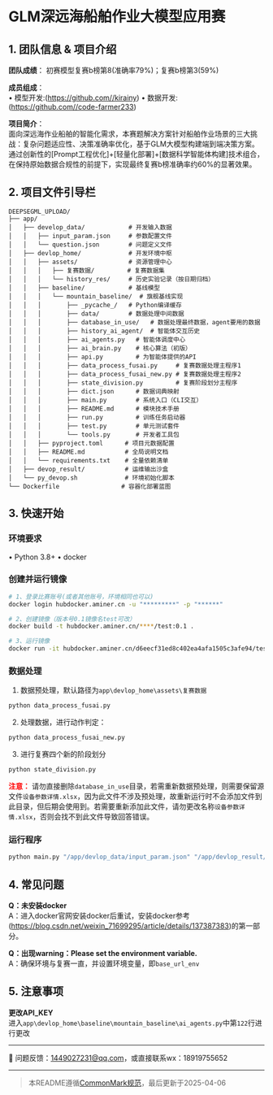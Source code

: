 

# GLM深远海船舶作业大模型应用赛

## 1. 团队信息 & 项目介绍
**团队成绩**：
初赛模型复赛b榜第8(准确率79%)；复赛b榜第3(59%)  

**成员组成**：  
• 模型开发:(https://github.com//kirainy)
• 数据开发:(https://github.com//code-farmer233)

**项目简介**：  
面向深远海作业船舶的智能化需求，本赛题解决方案针对船舶作业场景的三大挑战：复杂问题适应性、决策准确率优化，基于GLM大模型构建端到端决策方案。通过创新性的[Prompt工程优化]+[轻量化部署]+[数据科学智能体构建]技术组合，在保持原始数据合规性的前提下，实现最终复赛b榜准确率约60%的显著效果。

## 2. 项目文件引导栏
```
DEEPSEGML_UPLOAD/
├── app/
│   ├── develop_data/            # 开发输入数据
│   │   ├── input_param.json     # 参数配置文件
│   │   └── question.json        # 问题定义文件
│   ├── devlop_home/             # 开发环境中枢
│   │   ├── assets/              # 资源管理中心
│   │   │   ├── 复赛数据/         # 复赛数据集
│   │   │   └── history_res/     # 历史实验记录（按日期归档）
│   │   ├── baseline/            # 基线模型
│   │   │   └── mountain_baseline/  # 旗舰基线实现
│   │   │       ├── _pycache_/   # Python编译缓存
│   │   │       ├── data/        # 数据处理中间数据
│   │   │       ├── database_in_use/   # 数据处理最终数据，agent要用的数据
│   │   │       ├── history_ai_agent/  # 智能体交互历史
│   │   │       ├── ai_agents.py   # 智能体调度中心
│   │   │       ├── ai_brain.py    # 核心算法（初版）
│   │   │       ├── api.py         # 为智能体提供的API
│   │   │       ├── data_process_fusai.py     # 复赛数据处理主程序1
│   │   │       ├── data_process_fusai_new.py # 复赛数据处理主程序2
│   │   │       ├── state_division.py         # 复赛阶段划分主程序
│   │   │       ├── dict.json      # 数据词典映射
│   │   │       ├── main.py        # 系统入口（CLI交互）
│   │   │       ├── README.md      # 模块技术手册
│   │   │       ├── run.py         # 训练任务启动器
│   │   │       ├── test.py        # 单元测试套件
│   │   │       └── tools.py       # 开发者工具包
│   │   ├── pyproject.toml      # 项目元数据配置
│   │   ├── README.md           # 全局说明文档
│   │   └── requirements.txt    # 全量依赖清单
│   ├── devop_result/           # 运维输出沙盒
│   └── py_devop.sh             # 环境初始化脚本
└── Dockerfile                 # 容器化部署蓝图

```
## 3. 快速开始
### 环境要求
• Python 3.8+
• docker

### 创建并运行镜像
```bash
# 1、登录比赛账号(或者其他账号，环境相同也可以)
docker login hubdocker.aminer.cn -u "*********" -p "******"

# 2、创建镜像（版本号0.1镜像名test可改）
docker build -t hubdocker.aminer.cn/****/test:0.1 .

# 3、运行镜像
docker run -it hubdocker.aminer.cn/d6eecf31ed8c402ea4afa1505c3afe94/test:0.1 /bin/bash
```
### 数据处理
1. 数据预处理，默认路径为`app\devlop_home\assets\复赛数据`
```bash
python data_process_fusai.py
```
2. 处理数据，进行动作判定：
```bash
python data_process_fusai_new.py
```
3. 进行复赛四个新的阶段划分
```bash
python state_division.py
```
**<span style="color:red">注意：</span>**
请勿直接删除`database_in_use`目录，若需重新数据预处理，则需要保留源文件`设备参数详情.xlsx`，因为此文件不涉及预处理，故重新运行时不会添加文件到此目录，但后期会使用到。若需要重新添加此文件，请勿更改名称`设备参数详情.xlsx`，否则会找不到此文件导致回答错误。

### 运行程序
```bash
python main.py "/app/devlop_data/input_param.json" "/app/devlop_result/answer.jsonl"
```



## 4. 常见问题
**Q：未安装docker**  
A：进入docker官网安装docker后重试，安装docker参考(https://blog.csdn.net/weixin_71699295/article/details/137387383)的第一部分。

**Q：出现warning：Please set the environment variable.**  
A：确保环境与复赛一直，并设置环境变量，即`base_url_env`


## 5. 注意事项
**更改API_KEY**  
进入`app\devlop_home\baseline\mountain_baseline\ai_agents.py`中第`122`行进行更改


---


🐛 问题反馈：1449027231@qq.com，或直接联系wx：18919755652

---

> 本README遵循[CommonMark规范](https://commonmark.org/)，最后更新于2025-04-06
